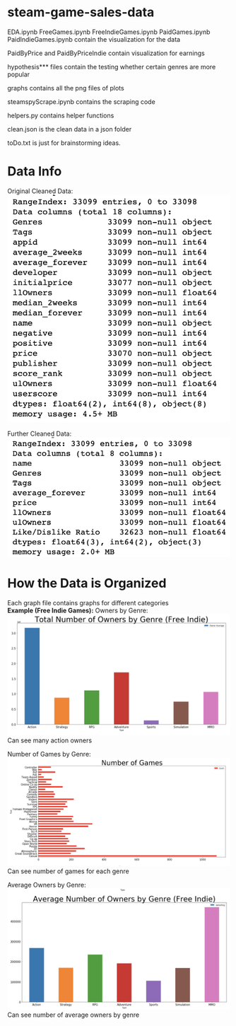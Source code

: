 # steam-game-sales-data
EDA.ipynb
FreeGames.ipynb
FreeIndieGames.ipynb
PaidGames.ipynb
PaidIndieGames.ipynb contain the visualization for the data

PaidByPrice and PaidByPriceIndie contain visualization for earnings

hypothesis*** files contain the testing whether certain genres are more popular

graphs contains all the png files of plots

steamspyScrape.ipynb contains the scraping code

helpers.py contains helper functions

clean.json is the clean data in a json folder

toDo.txt is just for brainstorming ideas.

# Data Info

Original Cleaned Data:  
![Cleaned Data](/graphs/Cleaned.png)

Further Cleaned Data:  
![Further Cleaned Data](/graphs/FurtherCleaned.png)

# How the Data is Organized

Each graph file contains graphs for different categories  
**Example (Free Indie Games):** 
Owners by Genre:  
![a](/graphs/FreeIndieGames/OwnersByGenre.png)  
Can see many action owners  
  
Number of Games by Genre:  
![a](/graphs/FreeIndieGames/GamesByTag.png)  
Can see number of games for each genre  

Average Owners by Genre:  
![a](/graphs/FreeIndieGames/AvgOwnersByGenre.png)  
Can see number of average owners by genre
